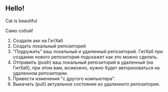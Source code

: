 ## Hello!

Cat is beautiful

Само собой!

1. Создали акк на ГитХаб
2. Создать локальный репозиторий
3. "Подружить" ваш локальный и удаленный репозиторий. ГитХаб при создании нового репозитория подскажет как это можно сделать.
4. Отправить (push) ваш локальный репозиторий в удаленный (на ГитХаб), при этом вам, возможно, нужно будет авторизоваться на удаленном репозитории.
5. Привести изменения "с другого компьютера".
6. Выкачать (pull) актуальное состояние из удаленного репозитория. 